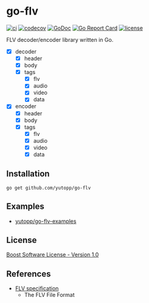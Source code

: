 # go-flv

[![ci](https://github.com/yutopp/go-flv/workflows/ci/badge.svg)](https://github.com/yutopp/go-flv/actions?query=workflow%3Aci)
[![codecov](https://codecov.io/gh/yutopp/go-flv/branch/master/graph/badge.svg?token=31FKbT3oBh)](https://codecov.io/gh/yutopp/go-flv)
[![GoDoc](https://godoc.org/github.com/yutopp/go-flv?status.svg)](http://godoc.org/github.com/yutopp/go-flv)
[![Go Report Card](https://goreportcard.com/badge/github.com/yutopp/go-flv)](https://goreportcard.com/report/github.com/yutopp/go-flv)
[![license](https://img.shields.io/github/license/yutopp/go-flv.svg)](https://github.com/yutopp/go-flv/blob/master/LICENSE_1_0.txt)

FLV decoder/encoder library written in Go.

- [x] decoder
  - [x] header
  - [x] body
  - [x] tags
    - [x] flv
    - [x] audio
    - [x] video
    - [x] data
- [x] encoder
  - [x] header
  - [x] body
  - [x] tags
    - [x] flv
    - [x] audio
    - [x] video
    - [x] data
  
## Installation

```
go get github.com/yutopp/go-flv
```

## Examples

- [yutopp/go-flv-examples](https://github.com/yutopp/go-flv-examples)

## License

[Boost Software License - Version 1.0](./LICENSE_1_0.txt)

## References

- [FLV specification](https://rtmp.veriskope.com/pdf/video_file_format_spec_v10.pdf)
  - The FLV File Format
